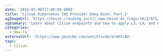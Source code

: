 ```yaml
---
date: '2022-03-06T17:00:00.000Z'
title: 'Cilium Kubernetes CNI Provider Deep Dive: Part 2'
ogImageUrl: 'https://heise.cloudimg.io/v7/_www-heise-de_/imgs/18/2/9/5/4/2/1/8/cilium-diagramm-da030a781be5edc2.png?org_if_sml=1&q=70&width=1220'
ogSummary: 'Learn about Cilium endpoints and how to apply L3, L4, and L7 network policies to Kubernetes workloads'
categories:
  - How-To
externalUrl: 'https://www.youtube.com/watch?v=5EcVrm01rAU'
tags:
  - Cilium
---
```

